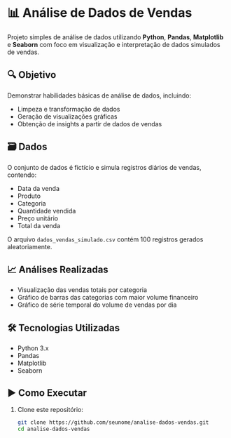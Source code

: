 # 📊 Análise de Dados de Vendas

Projeto simples de análise de dados utilizando **Python**, **Pandas**, **Matplotlib** e **Seaborn** com foco em visualização e interpretação de dados simulados de vendas.

## 🔍 Objetivo

Demonstrar habilidades básicas de análise de dados, incluindo:
- Limpeza e transformação de dados
- Geração de visualizações gráficas
- Obtenção de insights a partir de dados de vendas

## 🗃️ Dados

O conjunto de dados é fictício e simula registros diários de vendas, contendo:
- Data da venda
- Produto
- Categoria
- Quantidade vendida
- Preço unitário
- Total da venda

O arquivo `dados_vendas_simulado.csv` contém 100 registros gerados aleatoriamente.

## 📈 Análises Realizadas

- Visualização das vendas totais por categoria
- Gráfico de barras das categorias com maior volume financeiro
- Gráfico de série temporal do volume de vendas por dia

## 🛠️ Tecnologias Utilizadas

- Python 3.x
- Pandas
- Matplotlib
- Seaborn

## ▶️ Como Executar

1. Clone este repositório:
   ```bash
   git clone https://github.com/seunome/analise-dados-vendas.git
   cd analise-dados-vendas
